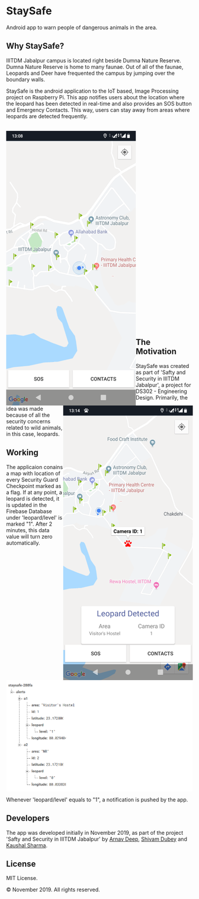 # StaySafe

Android app to warn people of dangerous animals in the area.

## Why StaySafe?
IIITDM Jabalpur campus is located right beside Dumna Nature Reserve. Dumna Nature Reserve is home to many faunae. Out of all of the faunae, Leopards and Deer have frequented the campus by jumping over the boundary walls.

StaySafe is the android application to the IoT based, Image Processing project on Raspberry Pi. This app notifies users about the location where the leopard has been detected in real-time and also provides an SOS button and Emergency Contacts. This way, users can stay away from areas where leopards are detected frequently.
 
<p align = "center"> <br/>
<img align="left" src="images/main_screen.png" alt="Main Screen" width="350px" height="739px">
<img align="right" src="images/leopard_detected.png" alt="Leopard Detected" width="350px" height="739px">
<br/><br/><br/><br/><br/><br/><br/><br/><br/><br/><br/><br/><br/><br/><br/><br/><br/><br/><br/><br/><br/><br/><br/><br/><br/><br/><br/><br/><br/><br/><br/></p>

## The Motivation
StaySafe was created as part of 'Safty and Security in IIITDM Jabalpur', a project for DS302 - Engineering Design. Primarily, the idea was made because of all the security concerns related to wild animals, in this case, leopards.

## Working
The applicaion conains a map with location of every Security Guard Checkpoint marked as a flag. If at any point, a leopard is detected, it is updated in the Firebase Database under 'leopard/level' is marked "1". After 2 minutes, this data value will turn zero automatically.

<p align = "center"> <br/>
<img align="center" src="images/database.png" alt="Database">
<br/>

Whenever 'leopard/level' equals to "1", a notification is pushed by the app.

## Developers
The app was developed initially in November 2019, as part of the project 'Safty and Security in IIITDM Jabalpur' by [Arnav Deep](https://github.com/arnav-deep), [Shivam Dubey](https://github.com/shushvam) and [Kaushal Sharma](https://github.com/shkaushal).

## License
MIT License.

© November 2019. All rights reserved.
